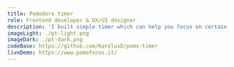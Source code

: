 ```yaml
---
title: Pomodoro timer
role: Frontend developer & UX/UI designer
description: 'I built simple timer which can help you focus on certain task for specific amount of time by using pomodoro technique. You are able to setup your daily focus goal and timer intervals as you wish. If you have really tight schedule and a lot of meetings, this timer can save your day.'
imageLight: ./pt-light.png
imageDark: ./pt-dark.png
codeBase: https://github.com/KarolusD/pomo-timer
liveDemo: https://www.pomofocus.it/
---
```

